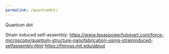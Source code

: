 ```yaml
---
permalink: /quantumdot/
---
```

Quantum dot

Strain induced self-assembly: https://www.texaspowerfulsmart.com/force-microscopy/quantum-structure-nanofabrication-using-straininduced-selfassembly.html
https://fmross.mit.edu/about
